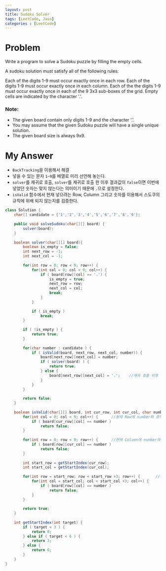 ```yaml
---
layout: post
title: Sudoku Solver
tags: [LeetCode, Java]
categories : [LeetCode]
---
```


# Problem

Write a program to solve a Sudoku puzzle by filling the empty cells.

A sudoku solution must satisfy all of the following rules:

Each of the digits 1-9 must occur exactly once in each row.
Each of the digits 1-9 must occur exactly once in each column.
Each of the the digits 1-9 must occur exactly once in each of the 9 3x3 sub-boxes of the grid.
Empty cells are indicated by the character '.'.

### Note:

* The given board contain only digits 1-9 and the character '.'.
* You may assume that the given Sudoku puzzle will have a single unique solution.
* The given board size is always 9x9.


# My Answer

* `BackTracking`을 이용해서 해결
* 넣을 수 있는 문자 `1~9`를 배열로 미리 선언해 놓는다.
* `solver`를 재귀로 호출, `solver`를 재귀로 호출 한 이후 결과값이 `false`이면 이번에 넣었던 숫자는 맞지 않는다는 의미이기 때문에 `.`으로 설정한다.
* `isValid` 함수에서 현재 넣으려는 Row, Column 그리고 숫자를 이용해서 스도쿠의 규칙에 위배 되지 않는지를 검증한다.
  
```java
class Solution {
    char[] candidate = {'1','2','3','4','5','6','7','8','9'};
    
    public void solveSudoku(char[][] board) {
        solver(board);
    }
    
    boolean solver(char[][] board){           
        boolean is_empty = false;
        int next_row = -1;
        int next_col = -1;
        
        for(int row = 0; row < 9; row++) {
            for(int col = 0; col < 9; col++) {
                if ( board[row][col] == '.') {
                    is_empty = true;
                    next_row = row;
                    next_col = col;
                    break;
                }                    
            }
            
            if ( is_empty )
                break;
        }
        
        if ( !is_empty ) {
            return true;
        }
        
        for(char number : candidate ) {    
            if ( isValid(board, next_row, next_col, number)) {
                board[next_row][next_col] = number;
                if ( solver(board) ) {
                    return true;
                } else {
                    board[next_row][next_col] = '.';    //재귀 호출 이후 결과값이 false가 나왔다는 것은 다른 숫자를 넣어야 한다는것이니 빈값으로 설정
                }
            }
        }
        
        return false;
    }
    
    boolean isValid(char[][] board, int cur_row, int cur_col, char number) {
        for(int col = 0; col < 9; col++) {      //현재 Row에 number와 중복된 숫자가 있는지 확인
            if ( board[cur_row][col] == number )
                return false;
        }
        
        for(int row = 0; row < 9; row++) {      //현재 Column에 number와 중복된 숫자가 있는지 확인
            if ( board[row][cur_col] == number )
                return false;
        }
        
        int start_row = getStartIndex(cur_row);
        int start_col = getStartIndex(cur_col);
        
        for(int row = start_row; row < start_row +3; row++) {       //현재 Row와 Column이 속해 있는 3x3 영역에 중복된 숫자가 있는지 확인
            for(int col = start_col; col < start_col +3; col++) {
                if ( board[row][col] == number )
                    return false;
            }
        }
        
        return true;
    }
    
    int getStartIndex(int target) {
        if ( target < 3 ) {
            return 0;
        } else if ( target < 6 ) {
            return 3;
        } else {
            return 6;
        }            
    }
}
```


